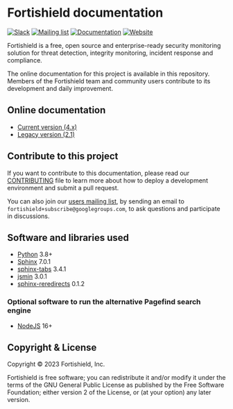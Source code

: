 # Fortishield documentation

[![Slack](https://img.shields.io/badge/slack-join-blue.svg)](https://fortishield.github.io/community/join-us-on-slack/)
[![Mailing list](https://img.shields.io/badge/email-join-blue.svg)](https://groups.google.com/forum/#!forum/fortishield)
[![Documentation](https://img.shields.io/badge/docs-view-green.svg)](https://fortishield.github.io/documentation/)
[![Website](https://img.shields.io/badge/web-view-green.svg)](https://fortishield.github.io/)

Fortishield is a free, open source and enterprise-ready security monitoring solution for threat detection, integrity monitoring, incident response and compliance.

The online documentation for this project is available in this repository. Members of the Fortishield team and community users contribute to its development and daily improvement.

## Online documentation

- [Current version (4.x)](https://fortishield.github.io/documentation/current/)
- [Legacy version (2.1)](https://fortishield.github.io/documentation/2.1/)

## Contribute to this project

If you want to contribute to this documentation, please read our [CONTRIBUTING](CONTRIBUTING.md) file to learn more about how to deploy a development environment and submit a pull request.

You can also join our [users mailing list](https://groups.google.com/d/forum/fortishield), by sending an email to `fortishield+subscribe@googlegroups.com`, to ask questions and participate in discussions.

## Software and libraries used

- [Python](https://www.python.org/) 3.8+
- [Sphinx](http://www.sphinx-doc.org/) 7.0.1
- [sphinx-tabs](https://github.com/djungelorm/sphinx-tabs) 3.4.1
- [jsmin](https://github.com/tikitu/jsmin) 3.0.1
- [sphinx-reredirects](https://gitlab.com/documatt/sphinx-reredirects) 0.1.2

### Optional software to run the alternative Pagefind search engine

- [NodeJS](https://nodejs.org/) 16+

## Copyright & License

Copyright © 2023 Fortishield, Inc.

Fortishield is free software; you can redistribute it and/or modify it under the terms of the GNU General Public License as published by the Free Software Foundation; either version 2 of the License, or (at your option) any later version.

